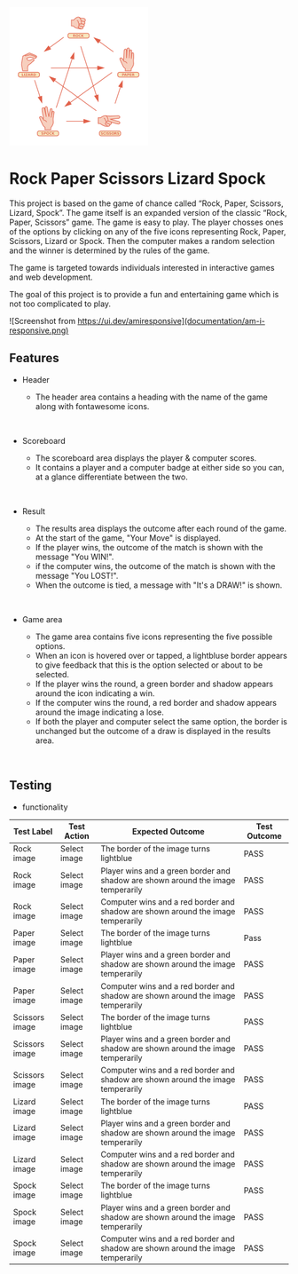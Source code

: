 ![rock-paper-scissors-lizard-spock](documentation/rock-paper-scissors-lizard-spock-logo-small.png)

# Rock Paper Scissors Lizard Spock

This project is based on the game of chance called “Rock, Paper, Scissors, Lizard, Spock”. The game itself is an expanded version of the classic “Rock, Paper, Scissors” game. The game is easy to play. The player chosses ones of the options by clicking on any of the five icons representing Rock, Paper, Scissors, Lizard or Spock. Then the computer makes a random selection and the winner is determined by the rules of the game.

The game is targeted towards individuals interested in interactive games and web development.

The goal of this project is to provide a fun and entertaining game which is not too complicated to play.

![Screenshot from https://ui.dev/amiresponsive](documentation/am-i-responsive.png)

## Features

- Header

   - The header area contains a heading with the name of the game along with fontawesome icons.

<br>

- Scoreboard

   - The scoreboard area displays the player & computer scores.
   - It contains a player and a computer badge at either side so you can, at a glance differentiate between the two.

<br>

- Result

   - The results area displays the outcome after each round of the game.
   - At the start of the game, "Your Move" is displayed.
   - If the player wins, the outcome of the match is shown with the message "You WIN!".
   - if the computer wins, the outcome of the match is shown with the message "You LOST!".
   - When the outcome is tied, a message with "It's a DRAW!" is shown.

<br>

- Game area

   - The game area contains five icons representing the five possible options.
   - When an icon is hovered over or tapped, a lightbluse border appears to give feedback that this is the option selected or about to be selected.
   - If the player wins the round, a green border and shadow appears around the icon indicating a win.
   - If the computer wins the round, a red border and shadow appears around the image indicating a lose.
   - If both the player and computer select the same option, the border is unchanged but the outcome of a draw is displayed in the results area.

<br>

## Testing

- functionality

| Test Label       | Test   Action  | Expected   Outcome                                                                 | Test   Outcome |
|------------------|----------------|------------------------------------------------------------------------------------|----------------|
| Rock   image     | Select   image | The   border of the image turns lightblue                                          | PASS           |
| Rock image       | Select image   | Player wins and a green border and shadow   are shown around the image temperarily | PASS           |
| Rock   image     | Select   image | Computer   wins and a red border and shadow are shown around the image temperarily | PASS           |
| Paper image      | Select image   | The border of the image turns lightblue                                            | Pass           |
| Paper   image    | Select   image | Player   wins and a green border and shadow are shown around the image temperarily | PASS           |
| Paper image      | Select image   | Computer wins and a red border and shadow   are shown around the image temperarily | PASS           |
| Scissors   image | Select   image | The   border of the image turns lightblue                                          | PASS           |
| Scissors image   | Select image   | Player wins and a green border and shadow   are shown around the image temperarily | PASS           |
| Scissors   image | Select   image | Computer   wins and a red border and shadow are shown around the image temperarily | PASS           |
| Lizard image     | Select image   | The border of the image turns lightblue                                            | PASS           |
| Lizard   image   | Select   image | Player   wins and a green border and shadow are shown around the image temperarily | PASS           |
| Lizard image     | Select image   | Computer wins and a red border and shadow   are shown around the image temperarily | PASS           |
| Spock   image    | Select   image | The   border of the image turns lightblue                                          | PASS           |
| Spock image      | Select image   | Player wins and a green border and shadow   are shown around the image temperarily | PASS           |
| Spock image      | Select   image | Computer   wins and a red border and shadow are shown around the image temperarily | PASS           |